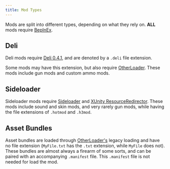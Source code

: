 ```yaml
---
title: Mod Types
---
```


Mods are split into different types, depending on what they rely on. **ALL** mods require [BepInEx](https://h3vr.thunderstore.io/package/BepInEx/BepInExPack_H3VR/).

## Deli

Deli mods require [Deli 0.4.1](https://h3vr.thunderstore.io/package/DeliCollective/Deli/), and are denoted by a `.deli` file extension.

Some mods may have this extension, but also require [OtherLoader](https://h3vr.thunderstore.io/package/devyndamonster/OtherLoader/). These mods include gun mods and custom ammo mods.

## Sideloader

Sideloader mods require [Sideloader](https://h3vr.thunderstore.io/package/denikson/H3VR_Sideloader/) and [XUnity ResourceRedirector](https://h3vr.thunderstore.io/package/bbepis/XUnity_ResourceRedirector/). These mods include sound and skin mods, and very rarely gun mods, while having the file extensions of `.hotmod` and `.h3mod`.

## Asset Bundles

Asset bundles are loaded through [OtherLoader's](https://h3vr.thunderstore.io/package/devyndamonster/OtherLoader/) legacy loading and have no file extension (`MyFile.txt` has the `.txt` extension, while `MyFile` does not). These bundles are almost always a firearm of some sorts, and can be paired with an accompanying `.manifest` file. This `.manifest` file is not needed for load the mod.
